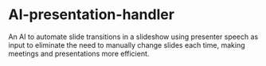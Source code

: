 # AI-presentation-handler
An AI to automate slide transitions in a slideshow using presenter speech as input to eliminate the need to manually change slides each time, making meetings and presentations more efficient.
